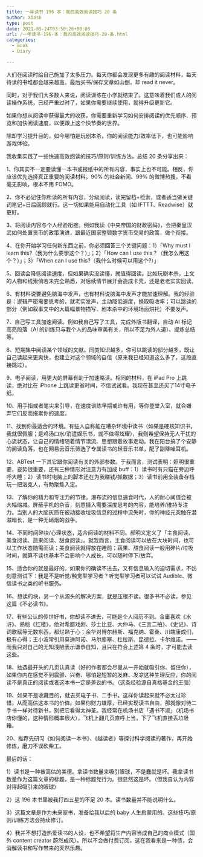 ```yaml
---
title: 一年读书 196 本：我的高效阅读技巧 20 条
author: XDash
type: post
date: 2021-05-24T03:50:26+00:00
url: /一年读书-196-本：我的高效阅读技巧-20-条.html
categories:
  - Book
  - Diary

---
```

人们在阅读时给自己施加了太多压力。每天你都会发现更多有趣的阅读材料，每天待读的书堆都会越来越高。最后买书/保存文章如山倒，却 read it never。  
  
同时，对于我们大多数人来说，阅读训练在小学就结束了。这意味着我们成人的阅读操作系统，已经严重过时了，如果你需要继续使用，就得升级更新它。  
  
如果你想从阅读中获得最大的收获，你需要重新学习如何安排阅读的优先顺序、预览和加快阅读速度，以便跟上这个快节奏的世界。  
  
除却学习提升目的，如今哪怕是玩剧本杀，你的阅读能力/效率低下，也可能影响游戏体验。  
  
我收集实践了一些快速高效阅读的技巧/原则/训练方法。总结 20 条分享出来：  
  
1、你其实不一定要读懂一本书或报纸中的所有内容，事实上也不可能。相反，你应该优先选择真正重要的阅读材料。90% 的社会新闻、99% 的微博热搜，不看毫无影响，根本不用 FOMO。  
  
2、你不必记住你所读的所有内容，分级阅读，读完留档+检索，或者适当做关键词笔记+日后回顾就行。这一切如果能用自动化工具（如 IFTTT、Readwise）就更好。  
  
3、将阅读内容与个人经验衔接。例如我读《中央帝国的财政密码》，会把秦皇汉武如何处置货币的政策演进，跟最近国家整顿数字货币交易的政策，做个衔接。  
  
4、在你开始学习任何新东西之前，你必须回答三个关键问题：1）「Why must I learn this?（我为什么要学这个？）」；2）「How can I use this？（我怎么用这个？）」；3）「When can I use this?（我什么时候可以用这个?）」  
  
5、回读会降低阅读速度，但如果确实没读懂，就值得回读。比如玩剧本杀，上文的人物和线索倘若未完全熟悉，对后续情节展开会造成卡壳，还是老老实实回读。  
  
6、有材料说要避免脑海中发声，也有材料说脑海中发声才能加速理解。我的经验是：逻辑严密需要思考的，就老实发声，主动降低速度，换取吸收率；可以跳读的部分（例如叙事文中的大篇幅景物描写、剧本杀中的环境场面烘托）不要发声。  
  
7、自己写工具加速阅读。例如我自己写了工具，完成外版书翻译，自动 AI 标记高亮段落（AI 的训练只与我个人的品味审美有关，所以不足为外人道）、提炼总结等。  
  
8、短期集中阅读某个领域的文献。同类知识越多，你可以跳读的部分越多，既让自己读起来更爽快，也建立对这个领域的自信（原来我已经知道这么多了，这段直接跳过）。  
  
9、电子阅读，用更大的屏幕有助于加速略读。相同的材料，在 iPad Pro 上跳读，绝对比在 iPhone 上跳读更省时间，不信试试看。我现在甚至还买了14寸电子纸。  
  
10、用手指或者笔尖来引导，在速度训练早期或许有用，等你登堂入室，就会嫌弃它们反而拖累你的速度。  
  
11、找到你最适合的环境。有些人自称能在嘈杂环境中读书（如果是硬核知识书，我就很佩服；是鸡汤口水/消遣娱乐书，就不值得炫耀），我则希望保持无人干扰的心流状态，让自己的情绪随着情节漂流、思想跟着故事走动。我在阳台搞了个安静的阅读角落，也在网易云音乐筛选了专属读书的轻音乐书单，配了副降噪耳机。  
  
12、ABTest 一下其它跟你阅读有关的外部参数。于我而言，测试表明：照明很重要，姿势很重要，还有三种情形对注意力有加成 buff：1）读书时有只猫在旁边呼呼大睡；2）读书时电脑上的脚本还在为我赚钱/抓数据；3）读书前用全装备存档玩一把洛克人，有助聚焦入定。  
  
13、了解你的精力和专注力的节律。瀑布流的信息速食时代，人的耐心阈值会被大幅缩减。屏蔽手机的杂音，刻意摄入需要深度思考的内容，能培养/维持专注力。当别人的大脑灰质在被动接收垃圾信息的过程中流失时，你的神经元突触在潜滋暗长，是一种无硝烟的战争。  
  
14、不同时间碎块/心理状态，适合阅读的材料不同。郝明义定义了「主食阅读、美食阅读、蔬果阅读、甜食阅读」。就我而言，主食阅读可以放在大块时间，也可以工作状态随需而读；美食阅读就得放在睡前；蔬果、甜食阅读一般用碎片/垃圾时间，就算不读也基本不会影响个人成长，可以随时停下/放弃。  
  
15、适合你的就是最好的。如果你的确读不进去，又有信息输入的迫切需求，不妨刻意测试下：我是不是听觉/触觉型学习者？听觉型学习者可以试试 Audible、微信读书之类的听书服务。  
  
16、想读的块，另一个从源头的解决方案，就是压根不读。很多书不必读，参见这篇《不必读书》。  
  
17、有些公认的传世好书，你却读不进去，可能是个人阅历不到。金庸喜欢《水浒》、熟稔《红楼》，他对希腊戏剧、莎士比亚、大仲马、《三言二拍》、《史记》、诗词歌赋等无数东西，都烂熟于心；余华对博尔赫斯、福克纳、霍桑、川端康成们，极有心得；王小波常引用莫迪阿诺、马尔库塞、杜拉斯、昆德拉、卡尔维诺。——而我只对自己的无知浅陋表示谦恭自知，且只在符合上述第 4 条时，才可能去读这些。  
  
18、抽选最开头的几页认真读（好的作者都会尽量从一开始就吸引你、留住你），如果你内在感觉不到震颤、兴奋、哪怕是短暂的发麻、发凉这种生理反应，你的阅读不是真正的阅读或者这本书一定是差劲的书。（这条经验源自真格基金的王强）  
  
19、如果不是收藏目的，就去买电子书、二手书。这样你读起来就不必太过珍惜，从而高估这本书的价值。如果你财力雄厚，已经实现读书自由，那就像对待二手书一样对待新书，别把它看得太神圣。我经常在机场书店「遇书不淑」（机场书店你懂的，这种情形概率很大），飞机上翻几页直呼上当，下了飞机直接丢垃圾箱。  
  
20、推荐先研习《如何阅读一本书》、《越读者》等探讨科学阅读的著作，再开始修炼，磨刀不误砍柴工。  
  
  
最后的话：  
  
1）读书是一种被高估的美德。拿读书数量来吸引眼球，不是蠢就是坏。我拿读书数量作为这篇文章的标题，是一种标题党行为。很显然这是坏。（但我自认为内容对得起吸引来的眼球）  
  
2）这 196 本书里被我打四五星的不足 20 本。读书数量并不能说明什么。  
  
3）这篇文章是作为未来家书，准备给我以后的 baby 人生启蒙用的。这些技巧/原则/训练方法会持续修订。  
  
4）我并不想打造热爱读书的人设，也不希望将生产内容当成自己的商业模式（国外 content creator 蔚然成风）。所以不会做付费订阅，这在我看来是一种债，会消解读书和写作带来的天然乐趣。